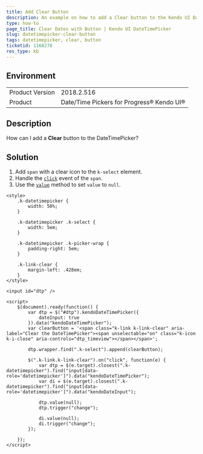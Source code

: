 ```yaml
---
title: Add Clear Button
description: An example on how to add a Clear button to the Kendo UI DateTimePicker.
type: how-to
page_title: Clear Dates with Button | Kendo UI DateTimePicker
slug: datetimepicker-clear-button
tags: datetimepicker, clear, button
ticketid: 1168278
res_type: kb
---
```


## Environment

<table>
	<tr>
		<td>Product Version</td>
		<td>2018.2.516</td>
	</tr>
	<tr>
		<td>Product</td>
		<td>Date/Time Pickers for Progress® Kendo UI®</td>
	</tr>
</table>

## Description

How can I add a **Clear** button to the DateTimePicker?

## Solution

1. Add `span` with a clear icon to the `k-select` element.
1. Handle the [`click`](https://api.jquery.com/click/) event of the `span`.
1. Use the [`value`](https://docs.telerik.com/kendo-ui/api/javascript/ui/datetimepicker/methods/value) method to set `value` to `null`.

```dojo
<style>
    .k-datetimepicker {
        width: 50%;
    }

    .k-datetimepicker .k-select {
        width: 5em;
    }

    .k-datetimepicker .k-picker-wrap {
        padding-right: 5em;
    }

    .k-link-clear {
        margin-left: .428em;
    }
</style>

<input id="dtp" />

<script>
    $(document).ready(function() {
        var dtp = $("#dtp").kendoDateTimePicker({
            dateInput: true
        }).data("kendoDateTimePicker");
        var clearButton = '<span class="k-link k-link-clear" aria-label="Clear the DateTimePicker"><span unselectable="on" class="k-icon k-i-close" aria-controls="dtp_timeview"></span></span>';

        dtp.wrapper.find(".k-select").append(clearButton);

        $(".k-link.k-link-clear").on("click", function(e) {
            var dtp = $(e.target).closest(".k-datetimepicker").find("input[data-role='datetimepicker']").data("kendoDateTimePicker");
            var di = $(e.target).closest(".k-datetimepicker").find("input[data-role='datetimepicker']").data("kendoDateInput");

            dtp.value(null);
            dtp.trigger("change");

            di.value(null);
            di.trigger("change");
        });

    });
</script>
```
